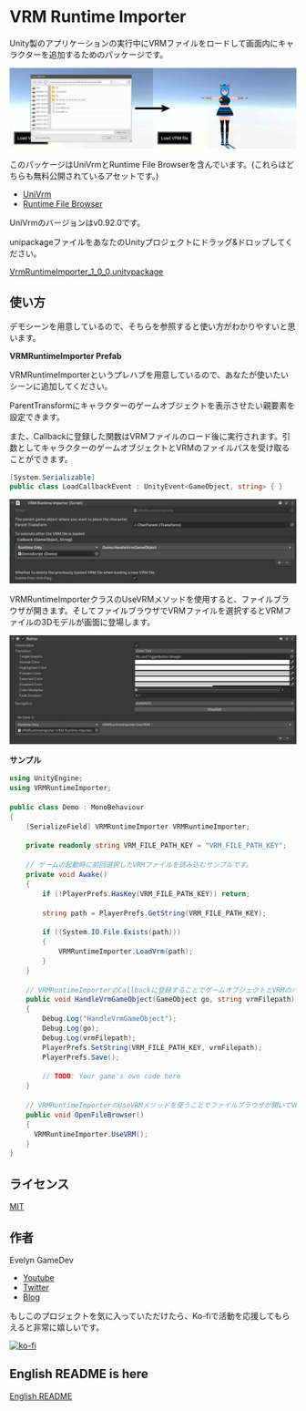 # VRM Runtime Importer

Unity製のアプリケーションの実行中にVRMファイルをロードして画面内にキャラクターを追加するためのパッケージです。

![demo scene](./Doc/demo.jpeg)

このパッケージはUniVrmとRuntime File Browserを含んでいます。(これらはどちらも無料公開されているアセットです。)

* [UniVrm](https://github.com/vrm-c/UniVRM)
* [Runtime File Browser](https://assetstore.unity.com/packages/tools/gui/runtime-file-browser-113006?aid=1011liAjm)

UniVrmのバージョンはv0.92.0です。

unipackageファイルをあなたのUnityプロジェクトにドラッグ&ドロップしてください。

[VrmRuntimeImporter_1_0_0.unitypackage](https://github.com/EvelynGameDev/VRMRuntimeImporter/releases/)

## 使い方

<!-- 以下の[Youtube動画](http://www.youtube.com/watch?v=)にて使い方を詳しく解説しています。 -->

<!-- [![Animate Vroid 3D model in Unity's URP (Universal Render Pipeline) & Mixamo](https://img.youtube.com/vi/QSpa_vyYA1Q/0.jpg)](http://www.youtube.com/watch?v=QSpa_vyYA1Q) -->

デモシーンを用意しているので、そちらを参照すると使い方がわかりやすいと思います。

__VRMRuntimeImporter Prefab__

VRMRuntimeImporterというプレハブを用意しているので、あなたが使いたいシーンに追加してください。

ParentTransformにキャラクターのゲームオブジェクトを表示させたい親要素を設定できます。

また、Callbackに登録した関数はVRMファイルのロード後に実行されます。引数としてキャラクターのゲームオブジェクトとVRMのファイルパスを受け取ることができます。

```cs
[System.Serializable]
public class LoadCallbackEvent : UnityEvent<GameObject, string> { }
```

![inspector of VRMRuntimeImporter Prefab](./Doc/usage_1.jpeg)

VRMRuntimeImporterクラスのUseVRMメソッドを使用すると、ファイルブラウザが開きます。そしてファイルブラウザでVRMファイルを選択するとVRMファイルの3Dモデルが画面に登場します。

![button](./Doc/usage_2.jpeg)

__サンプル__

```cs
using UnityEngine;
using VRMRuntimeImporter;

public class Demo : MonoBehaviour
{
    [SerializeField] VRMRuntimeImporter VRMRuntimeImporter;

    private readonly string VRM_FILE_PATH_KEY = "VRM_FILE_PATH_KEY";

    // ゲームの起動時に前回選択したVRMファイルを読み込むサンプルです。
    private void Awake()
    {
        if (!PlayerPrefs.HasKey(VRM_FILE_PATH_KEY)) return;

        string path = PlayerPrefs.GetString(VRM_FILE_PATH_KEY);

        if ((System.IO.File.Exists(path)))
        {
            VRMRuntimeImporter.LoadVrm(path);
        }
    }

    // VRMRuntimeImporterのCallbackに登録することでゲームオブジェクトとVRMのパスを受け取れます。
    public void HandleVrmGameObject(GameObject go, string vrmFilepath)
    {
        Debug.Log("HandleVrmGameObject");
        Debug.Log(go);
        Debug.Log(vrmFilepath);
        PlayerPrefs.SetString(VRM_FILE_PATH_KEY, vrmFilepath);
        PlayerPrefs.Save();

        // TODO: Your game's own code here
    }

    // VRMRuntimeImporterのUseVRMメソッドを使うことでファイルブラウザが開いてVRMを選択できます。VRMファイルが選択された場合はロード処理が実行されます。
    public void OpenFileBrowser()
    {
      VRMRuntimeImporter.UseVRM();
    }
}
```

## ライセンス

[MIT](./Doc/LICENSE.txt)

## 作者

Evelyn GameDev

* [Youtube](https://www.youtube.com/c/EvelynGameDev)
* [Twitter](https://twitter.com/EvelynSoloDev)
* [Blog](https://gamedev.soarhap.com/)

もしこのプロジェクトを気に入っていただけたら、Ko-fiで活動を応援してもらえると非常に嬉しいです。

[![ko-fi](https://ko-fi.com/img/githubbutton_sm.svg)](https://ko-fi.com/S6S52PWUR)

## English README is here

[English README](./README.md)
